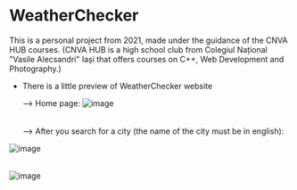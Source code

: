 # WeatherChecker 

This is a personal project from 2021, made under the guidance of the CNVA HUB courses. 
(CNVA HUB is a high school club from Colegiul Național "Vasile Alecsandri" Iași that offers courses on C++, Web Development and Photography.)

- There is a little preview of WeatherChecker website
  
     --> Home page:
  ![image](https://github.com/user-attachments/assets/c8abdfac-4dac-42f0-8152-c488d5e84083)
  <h6></h6>
     --> After you search for a city (the name of the city must be in english):
![image](https://github.com/user-attachments/assets/0506078e-f663-45cd-ad82-85e2775c0116)
  <h6></h6>
  
  ![image](https://github.com/user-attachments/assets/c845ac2b-32ad-46ae-bc93-b37582d7846f)
